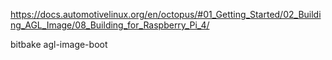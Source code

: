 https://docs.automotivelinux.org/en/octopus/#01_Getting_Started/02_Building_AGL_Image/08_Building_for_Raspberry_Pi_4/

bitbake agl-image-boot
